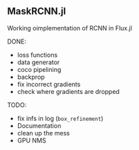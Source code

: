 ## MaskRCNN.jl

Working oimplementation of RCNN in Flux.jl

DONE: 
 - loss functions
 - data generator
 - coco pipelining
 - backprop
 - fix incorrect gradients
 - check where gradients are dropped

TODO:
 - fix infs in log (`box_refinement`)
 - Documentation
 - clean up the mess
 - GPU NMS
